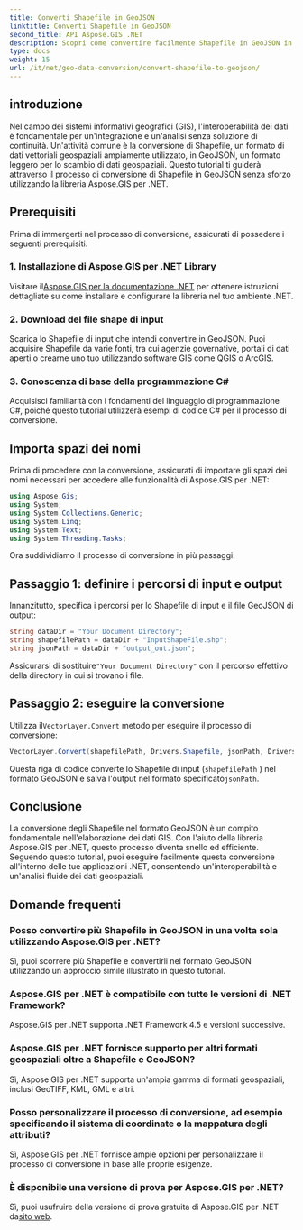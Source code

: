 ```yaml
---
title: Converti Shapefile in GeoJSON
linktitle: Converti Shapefile in GeoJSON
second_title: API Aspose.GIS .NET
description: Scopri come convertire facilmente Shapefile in GeoJSON in .NET utilizzando Aspose.GIS. Segui la nostra guida passo passo per una perfetta interoperabilità dei dati.
type: docs
weight: 15
url: /it/net/geo-data-conversion/convert-shapefile-to-geojson/
---
```

## introduzione
Nel campo dei sistemi informativi geografici (GIS), l'interoperabilità dei dati è fondamentale per un'integrazione e un'analisi senza soluzione di continuità. Un'attività comune è la conversione di Shapefile, un formato di dati vettoriali geospaziali ampiamente utilizzato, in GeoJSON, un formato leggero per lo scambio di dati geospaziali. Questo tutorial ti guiderà attraverso il processo di conversione di Shapefile in GeoJSON senza sforzo utilizzando la libreria Aspose.GIS per .NET.
## Prerequisiti
Prima di immergerti nel processo di conversione, assicurati di possedere i seguenti prerequisiti:
### 1. Installazione di Aspose.GIS per .NET Library
 Visitare il[Aspose.GIS per la documentazione .NET](https://reference.aspose.com/gis/net/) per ottenere istruzioni dettagliate su come installare e configurare la libreria nel tuo ambiente .NET.
### 2. Download del file shape di input
Scarica lo Shapefile di input che intendi convertire in GeoJSON. Puoi acquisire Shapefile da varie fonti, tra cui agenzie governative, portali di dati aperti o crearne uno tuo utilizzando software GIS come QGIS o ArcGIS.
### 3. Conoscenza di base della programmazione C#
Acquisisci familiarità con i fondamenti del linguaggio di programmazione C#, poiché questo tutorial utilizzerà esempi di codice C# per il processo di conversione.

## Importa spazi dei nomi
Prima di procedere con la conversione, assicurati di importare gli spazi dei nomi necessari per accedere alle funzionalità di Aspose.GIS per .NET:
```csharp
using Aspose.Gis;
using System;
using System.Collections.Generic;
using System.Linq;
using System.Text;
using System.Threading.Tasks;
```

Ora suddividiamo il processo di conversione in più passaggi:
## Passaggio 1: definire i percorsi di input e output
Innanzitutto, specifica i percorsi per lo Shapefile di input e il file GeoJSON di output:
```csharp
string dataDir = "Your Document Directory";
string shapefilePath = dataDir + "InputShapeFile.shp";
string jsonPath = dataDir + "output_out.json";
```
 Assicurarsi di sostituire`"Your Document Directory"` con il percorso effettivo della directory in cui si trovano i file.
## Passaggio 2: eseguire la conversione
 Utilizza il`VectorLayer.Convert` metodo per eseguire il processo di conversione:
```csharp
VectorLayer.Convert(shapefilePath, Drivers.Shapefile, jsonPath, Drivers.GeoJson);
```
Questa riga di codice converte lo Shapefile di input (`shapefilePath` ) nel formato GeoJSON e salva l'output nel formato specificato`jsonPath`.

## Conclusione
La conversione degli Shapefile nel formato GeoJSON è un compito fondamentale nell'elaborazione dei dati GIS. Con l'aiuto della libreria Aspose.GIS per .NET, questo processo diventa snello ed efficiente. Seguendo questo tutorial, puoi eseguire facilmente questa conversione all'interno delle tue applicazioni .NET, consentendo un'interoperabilità e un'analisi fluide dei dati geospaziali.
## Domande frequenti
### Posso convertire più Shapefile in GeoJSON in una volta sola utilizzando Aspose.GIS per .NET?
Sì, puoi scorrere più Shapefile e convertirli nel formato GeoJSON utilizzando un approccio simile illustrato in questo tutorial.
### Aspose.GIS per .NET è compatibile con tutte le versioni di .NET Framework?
Aspose.GIS per .NET supporta .NET Framework 4.5 e versioni successive.
### Aspose.GIS per .NET fornisce supporto per altri formati geospaziali oltre a Shapefile e GeoJSON?
Sì, Aspose.GIS per .NET supporta un'ampia gamma di formati geospaziali, inclusi GeoTIFF, KML, GML e altri.
### Posso personalizzare il processo di conversione, ad esempio specificando il sistema di coordinate o la mappatura degli attributi?
Sì, Aspose.GIS per .NET fornisce ampie opzioni per personalizzare il processo di conversione in base alle proprie esigenze.
### È disponibile una versione di prova per Aspose.GIS per .NET?
 Sì, puoi usufruire della versione di prova gratuita di Aspose.GIS per .NET da[sito web](https://releases.aspose.com/).